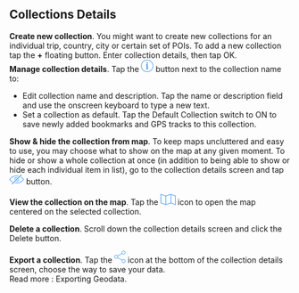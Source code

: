 ## Collections Details

**Create new collection**. You might want to create new collections for an individual trip, country, city or certain set of POIs. To add a new collection tap the **+** floating button. Enter collection details, then tap OK.  
**Manage collection details**. Tap the ![](/assets/icon_info.png) button next to the collection name to:

* Edit collection name and description. Tap the name or description field and use the onscreen keyboard to type a new text.
* Set a collection as default. Tap the Default Collection switch to ON to save newly added bookmarks and GPS tracks to this collection.

**Show & hide the collection from map**. To keep maps uncluttered and easy to use, you may choose what to show on the map at any given moment. To hide or show a whole collection at once \(in addition to being able to show or hide each individual item in list\), go to the collection details screen and tap ![](/assets/icon_hide.png) button.

**View the collection on the map**. Tap the ![](/assets/icon_show_on_map.png) icon to open the map centered on the selected collection.

**Delete a collection**. Scroll down the collection details screen and click the Delete button.

**Export a collection**. Tap the ![](/assets/icon_share.png) icon at the bottom of the collection details screen, choose the way to save your data.  
Read more : Exporting Geodata.

